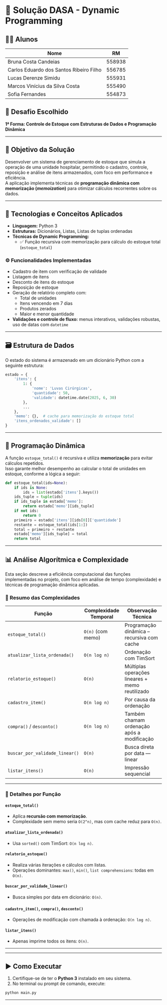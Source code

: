 # 🏥 Solução DASA - Dynamic Programming

## 👩‍🎓 Alunos

| Nome                                   | RM       |
|----------------------------------------|----------|
| Bruna Costa Candeias                   | 558938   |
| Carlos Eduardo dos Santos Ribeiro Filho| 556785   |
| Lucas Derenze Simidu                   | 555931   |
| Marcos Vinícius da Silva Costa         | 555490   |
| Sofia Fernandes                        | 554873   |


## 🎯 Desafio Escolhido

**1ª Forma: Controle de Estoque com Estruturas de Dados e Programação Dinâmica**

---

## 🧠 Objetivo da Solução

Desenvolver um sistema de gerenciamento de estoque que simula a operação de uma unidade hospitalar, permitindo o cadastro, controle, reposição e análise de itens armazenados, com foco em performance e eficiência.  
A aplicação implementa técnicas de **programação dinâmica com memorização (_memoization_)** para otimizar cálculos recorrentes sobre os dados.

---

## 🧰 Tecnologias e Conceitos Aplicados

- **Linguagem:** Python 3  
- **Estruturas:** Dicionários, Listas, Listas de tuplas ordenadas  
- **Técnicas de Dynamic Programming:**  
  - ✅ Função recursiva com memorização para cálculo do estoque total (`estoque_total`)

### ⚙️ Funcionalidades Implementadas

- Cadastro de item com verificação de validade  
- Listagem de itens  
- Desconto de itens do estoque  
- Reposição de estoque  
- Geração de relatório completo com:
  - Total de unidades  
  - Itens vencendo em 7 dias  
  - Produtos zerados  
  - Maior e menor quantidade  
- **Validações e controle de fluxo:** menus interativos, validações robustas, uso de datas com `datetime`

---

## 🗃️ Estrutura de Dados

O estado do sistema é armazenado em um dicionário Python com a seguinte estrutura:

```python
estado = {
    'itens': {
        1: {
            'nome': 'Luvas Cirúrgicas',
            'quantidade': 50,
            'validade': datetime.date(2025, 6, 30)
        },
        ...
    },
    'memo': {},  # cache para memorização do estoque total
    'itens_ordenados_validade': []
}
```

---

## 🔁 Programação Dinâmica

A função `estoque_total()` é recursiva e utiliza **memorização** para evitar cálculos repetidos.  
Isso garante melhor desempenho ao calcular o total de unidades em estoque, conforme a lógica a seguir:

```python
def estoque_total(ids=None):
    if ids is None:
        ids = list(estado['itens'].keys())
    ids_tuple = tuple(ids)
    if ids_tuple in estado['memo']:
        return estado['memo'][ids_tuple]
    if not ids:
        return 0
    primeiro = estado['itens'][ids[0]]['quantidade']
    restante = estoque_total(ids[1:])
    total = primeiro + restante
    estado['memo'][ids_tuple] = total
    return total
```

---

## 📊 Análise Algorítmica e Complexidade

Esta seção descreve a eficiência computacional das funções implementadas no projeto, com foco em análise de tempo (complexidade) e técnicas de programação dinâmica aplicadas.

### 🔎 Resumo das Complexidades

| Função                         | Complexidade Temporal       | Observação Técnica                                          |
|-------------------------------|-----------------------------|-------------------------------------------------------------|
| `estoque_total()`             | `O(n)` (com memo)           | Programação dinâmica – recursiva com cache                 |
| `atualizar_lista_ordenada()` | `O(n log n)`                | Ordenação com TimSort                                      |
| `relatorio_estoque()`        | `O(n)`                      | Múltiplas operações lineares + memo reutilizado            |
| `cadastro_item()`            | `O(n log n)`                | Por causa da ordenação                                     |
| `compra()` / `desconto()`    | `O(n log n)`                | Também chamam ordenação após a modificação                 |
| `buscar_por_validade_linear()` | `O(n)`                    | Busca direta por data — linear                            |
| `listar_itens()`             | `O(n)`                      | Impressão sequencial                                       |

---


### 🧠 Detalhes por Função

#### `estoque_total()`
- Aplica **recursão com memorização**.
- Complexidade sem memo seria `O(2^n)`, mas com cache reduz para `O(n)`.

#### `atualizar_lista_ordenada()`
- Usa `sorted()` com TimSort: `O(n log n)`.

#### `relatorio_estoque()`
- Realiza várias iterações e cálculos com listas.
- Operações dominantes: `max()`, `min()`, `list comprehensions`: todas em `O(n)`.

#### `buscar_por_validade_linear()`
- Busca simples por data em dicionário: `O(n)`.

#### `cadastro_item()`, `compra()`, `desconto()`
- Operações de modificação com chamada à ordenação: `O(n log n)`.

#### `listar_itens()`
- Apenas imprime todos os itens: `O(n)`.

---

---

## ▶️ Como Executar

1. Certifique-se de ter o **Python 3** instalado em seu sistema.  
2. No terminal ou prompt de comando, execute:

```bash
python main.py
```

---


